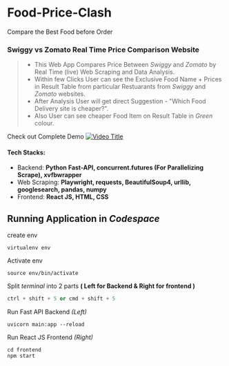 # Food-Price-Clash 
Compare the Best Food before Order

### Swiggy vs Zomato Real Time Price Comparison Website
> * This Web App Compares Price Between  _Swiggy_ and _Zomato_ by Real Time (live) Web Scraping and Data Analysis.
> * Within few Clicks User can see the Exclusive Food Name + Prices in Result Table from particular Restuarants from _Swiggy_ and _Zomato_ websites.
> * After Analysis User will get direct Suggestion - "Which Food Delivery site is cheaper?".
> * Also User can see cheaper Food Item on Result Table in _Green_ colour.

Check out Complete Demo
[![Video Title](https://img.youtube.com/vi/C5kNgWme1zs/0.jpg)]([https://www.youtube.com/watch?v=VIDEO_ID](https://www.youtube.com/watch?v=C5kNgWme1zs))

#### Tech Stacks:
* Backend: **Python Fast-API, concurrent.futures (For Parallelizing Scrape), xvfbwrapper** 
* Web Scraping: **Playwright, requests, BeautifulSoup4, urllib, googlesearch, pandas, numpy**
* Frontend: **React JS, HTML, CSS**

## **Running Application in _Codespace_**
create env 
```shell
virtualenv env
```
Activate env
```shell
source env/bin/activate
```
Split _terminal_ into 2 parts **( Left for Backend & Right for frontend )**
```cpp
ctrl + shift + 5 or cmd + shift + 5
```
Run Fast API Backend _(Left)_
```shell
uvicorn main:app --reload
```
 Run React JS Frontend _(Right)_
```shell
cd frontend
npm start
```
